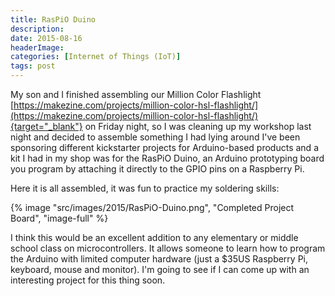 ```yaml
---
title: RasPiO Duino
description: 
date: 2015-08-16
headerImage: 
categories: [Internet of Things (IoT)]
tags: post
---
```


My son and I finished assembling our Million Color Flashlight [https://makezine.com/projects/million-color-hsl-flashlight/](https://makezine.com/projects/million-color-hsl-flashlight/){target="_blank"} on Friday night, so I was cleaning up my workshop last night and decided to assemble something I had lying around I've been sponsoring different kickstarter projects for Arduino-based products and a kit I had in my shop was for the RasPiO Duino, an Arduino prototyping board you program by attaching it directly to the GPIO pins on a Raspberry Pi.

Here it is all assembled, it was fun to practice my soldering skills:

{% image "src/images/2015/RasPiO-Duino.png", "Completed Project Board", "image-full" %}

I think this would be an excellent addition to any elementary or middle school class on microcontrollers. It allows someone to learn how to program the Arduino with limited computer hardware (just a $35US Raspberry Pi, keyboard, mouse and monitor). I'm going to see if I can come up with an interesting project for this thing soon.